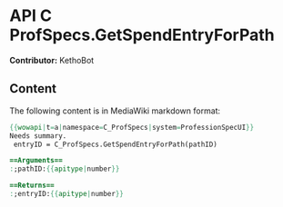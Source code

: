 # API C ProfSpecs.GetSpendEntryForPath

**Contributor:** KethoBot

## Content

The following content is in MediaWiki markdown format:

```mediawiki
{{wowapi|t=a|namespace=C_ProfSpecs|system=ProfessionSpecUI}}
Needs summary.
 entryID = C_ProfSpecs.GetSpendEntryForPath(pathID)

==Arguments==
:;pathID:{{apitype|number}}

==Returns==
:;entryID:{{apitype|number}}
```